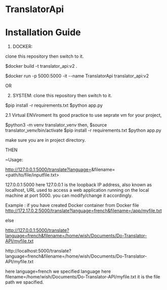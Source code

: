 # TranslatorApi


# Installation Guide #


1. DOCKER:

clone this repository then switch to it.

$docker build -t translator_api:v2 .

$docker run -p 5000:5000 -it --name TranslatorApi translator_api:v2

OR 

2. SYSTEM:
clone this repository then switch to it.

$pip install -r requirements.txt
$python app.py

2.1 Virtual ENViroment 
Its good practice to use seprate vm for your project,

$python3 -m venv translator_venv
then,
$source translator_venv/bin/activate
$pip install -r requirements.txt
$python app.py

make sure you are in project directory.


THEN

~Usage:


http://127.0.0.1:5000/translate?language=<language to translate>&filename=<path/to/file/inputfile.txt>

127.0.0.1:5000
here 127.0.0.1 is the loopback IP address, also known as localhost,
URL used to access a web application running on the local machine at port 5000.
you can modify/change it accordingly.

Example :
if you have created Docker container from Docker file 
http://172.17.0.2:5000/translate?language=french&filename=/app/myfile.txt

else 

http://127.0.0.1:5000/translate?language=french&filename=/home/wish/Documents/Do-Translator-API/myfile.txt

http://localhost:5000/translate?language=french&filename=/home/wish/Documents/Do-Translator-API/myfile.txt

here language=french we specified language
here filename=/home/wish/Documents/Do-Translator-API/myfile.txt it is the file path we spacified.

